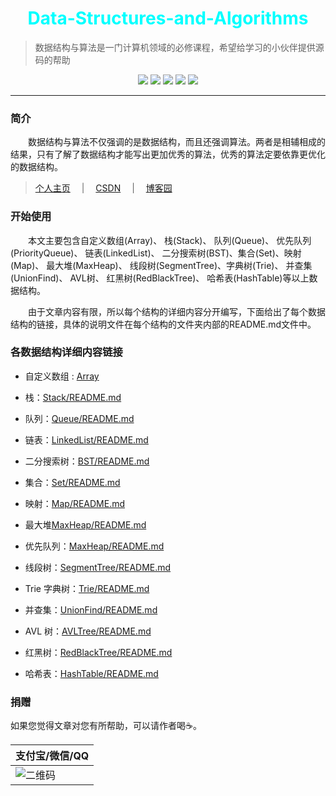 <h1 align="center" style="color:Aqua">Data-Structures-and-Algorithms</h1>

 >数据结构与算法是一门计算机领域的必修课程，希望给学习的小伙伴提供源码的帮助

<div align="center">
<img src="https://img.shields.io/badge/Lannguage-Java-brightgreen">
<img src="https://img.shields.io/badge/JDK-1.8-green">
<img src="https://img.shields.io/badge/realease-v1.0-yellowgreen">
<img src="https://img.shields.io/badge/last%20commit-yesterday-lightgrey">
<img src="https://img.shields.io/badge/author-TeaUrn-blue">
</div>

------

### 简介

&emsp;&emsp;数据结构与算法不仅强调的是数据结构，而且还强调算法。两者是相辅相成的结果，只有了解了数据结构才能写出更加优秀的算法，优秀的算法定要依靠更优化的数据结构。

> [个人主页](http://teaurn.cn:8090) &emsp;|&emsp; [CSDN](https://me.csdn.net/qq_41503660) &emsp;|&emsp; [博客园](https://www.cnblogs.com/teaurn/)

### 开始使用

&emsp;&emsp;本文主要包含自定义数组(Array)、 栈(Stack)、 队列(Queue)、 优先队列(PriorityQueue)、 链表(LinkedList)、 二分搜索树(BST)、集合(Set)、映射(Map)、  最大堆(MaxHeap)、 线段树(SegmentTree)、字典树(Trie)、 并查集(UnionFind)、 AVL树、 红黑树(RedBlackTree)、 哈希表(HashTable)等以上数据结构。 

&emsp;&emsp;由于文章内容有限，所以每个结构的详细内容分开编写，下面给出了每个数据结构的链接，具体的说明文件在每个结构的文件夹内部的README.md文件中。

### 各数据结构详细内容链接

 + 自定义数组 : [Array](Array)

 + 栈：[Stack/README.md](Stack)

 + 队列：[Queue/README.md](Queue)

 + 链表：[LinkedList/README.md](LinkedList)

 + 二分搜索树：[BST/README.md](BST)

 + 集合：[Set/README.md](Set)

 + 映射：[Map/README.md](Map)

 + 最大堆[MaxHeap/README.md](MaxHeap)

 + 优先队列：[MaxHeap/README.md](MaxHeap)

 + 线段树：[SegmentTree/README.md](SegmentTree)

 + Trie 字典树：[Trie/README.md](Trie)

 + 并查集：[UnionFind/README.md](UnionFind)

 + AVL 树：[AVLTree/README.md](AVLTree)

 + 红黑树：[RedBlackTree/README.md](RedBlackTree)

 + 哈希表：[HashTable/README.md](HashTable)


### 捐赠
如果您觉得文章对您有所帮助，可以请作者喝☕。

|支付宝/微信/QQ|
|-------------|
|![二维码](https://markdown-liyang.oss-cn-beijing.aliyuncs.com/Pay.JPG)|